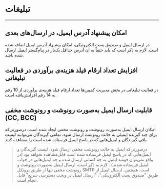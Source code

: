 # تبلیغات
------------------------------

## امکان پیشنهاد آدرس ایمیل، در ارسال‌های بعدی    
در ارسال ایمیل و صندوق پست الکترونیکی، امکان پیشنهاد آدرس ایمیل اضافه شده است. لازم به ذکر است که باید حتماً به آن آدرس حداقل یک‌بار در پیام‌گستر ایمیل ارسال شده باشد. 


## افزایش تعداد ارقام فیلد هزینه‌ی برآوردی در فعالیت تبلیغاتی 

در فعالیت تبلیغاتی در بخش مدیریت کمپین‌ها تعداد ارقام فیلد هزینه‌‌ی برآوردی از 10 رقم به 14 رقم افزایش‌یافته است.


## قابلیت ارسال ایمیل به‌صورت رونوشت و رونوشت مخفی (CC, BCC) 

امکان ارسال ایمیل به‌صورت رونوشت و رونوشت مخفی ایجاد شده است. درصورتی‌که برای چند گیرنده ایمیلی به حالت رونوشت ارسال شود، تمامی گیرندگان می‌توانند لیست باقی گیرندگان و ایمیل‌هایی که در پاسخ ایمیل فرستاده شده است را مشاهده کنند.  

> درصورتی‌که ایمیل به حالت رونوشت مخفی ارسال شود، لیست گیرندگان و ایمیل‌هایی که در پاسخ ایمیل فرستاده شده است قابل‌مشاهده نخواهد بود (در واقع نمی‌توان فهمید ایمیل به چه کسانی ارسال شده و چه ایمیل‌هایی در جواب ایمیل فرستاده شده.) . لازم به ذکر است، ارسال ایمیل به‌صورت رونوشت و رونوشت مخفی تنها از طریق پروتکل SMTP است. همچنین، ارسال ایمیل از طریق "صندوق پست الکترونیکی"، "ارسال ایمیل در ویجت دسترسی سریع" قابل انجام است.
